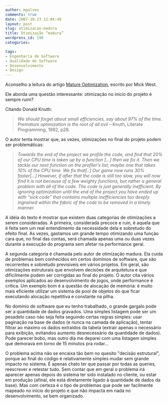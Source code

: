 ```yaml
---
author: mgalves
comments: true
date: 2007-10-23 12:04:49
layout: post
slug: otimizacao-madura
title: Otimização “madura”
wordpress_id: 199
categories:

tags:
- Engenharia de Software
- Qualidade de Software
- Desenvolvimento
- Design
---
```


Aconselho a leitura do artigo [Mature Optimization](http://cowboyprogramming.com/2007/01/04/mature-optimization-2/), escrito por Mick West.

Ele aborda uma questão interessante: otimização no inicio do projeto é sempre ruim?

Citando Donald Knuth:


> _We should forget about small efficiencies, say about 97% of the time. Premature optimization is the root of all evil_ – Knuth,  Literate Programming, 1992, p28.


O autor tenta mostrar que, as vezes, otimizações no final do projeto podem ser problemáticas:


> _Towards the end of the project we profile the code, and find that 20% of our CPU time is taken up by a function [...] then we fix it. Then we tackle our next function on the profiler’s list; maybe one that takes 10% of the CPU time. We fix that[..] Our game now runs 30% faster[...] However, if after that the code is still too slow, you will now find it is not because of a few weighty functions, but rather a general problem with all of the code. The code is just generally inefficient. By ignoring optimization until the end of the project you have ended up with “sick code” that contains multiple inefficiencies too deeply ingrained within the fabric of the code to be removed in a timely manner._


A idéia do texto é mostrar que existem duas categorias de otimizações a serem consideradas. A primeira, considerada precoce e ruin, é aquela que é feita sem um real entendimento da necessidade dela  e sobretudo do efeito final. As vezes, gastamos um grande tempo otimizando uma função cara que, no final das contas, será chamada apenas uma ou duas vezes durante a execução do programa sem afetar na performance geral.

A segunda categoria é chamada pelo autor de otimização madura. Ela cuida de problemas bem conhecidos em certos domínios de software, que são recorrentes e sobretudo previsíveis em vários projetos. Em geral, são otimizações estruturais que envolvem decisões de arquitetura e que dificilmente podem ser corrigidas ao final do projeto. O autor cita vários exemplos aplicados ao desenvolvimento de jogos, onde performance é crítica. Um exemplo bom é a questão de alocação de memória: é muito mais eficiente utilizar um sistema de pool de objetos do que ficar executando alocação repetitiva e constante na pilha.

No domínio de software que eu tenho trabalhado, o grande gargalo pode ser a quantidade de dados gravados.  Uma simples listagem pode ser um pesadelo caso não seja feita seguindo certas regras simples: usar paginação na base de dados (e nunca na camada de aplicação), tentar filtrar ao máximo os dados extraídos da tabela (extrair apenas o necessário para exibição, evitandoo aumento desnecessário da quantidade de dados). Pode parecer bobo, mas outro dia me deparei com uma listagem simples que demorava em torno de 15 minutos pra rodar...

O problema acima não se encaixa tão bem no quesito "decisão estrutural", porque ao final do código é relativamente simples mudar sem grande impacto no sistema. É apenas chato ter que passar por todas as queries, reescrever e retestar tudo. Sem contar que em geral o problema irá aparecer apenas depois do sistema ter sido instalado no cliente, ou estar em produção (afinal, ele está diretamente ligado à quantidade de dados da base). Mas com certeza é o tipo de problemas que pode ser facilmente mapeado no inicio do projeto e que não impacta em nada no desenvolvimento, se bem organizado.
